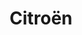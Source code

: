---
title: "Citroën"
url: /vert-saint-denis/citroen-rue-de-lepinet/
shop: réparation de voitures
---